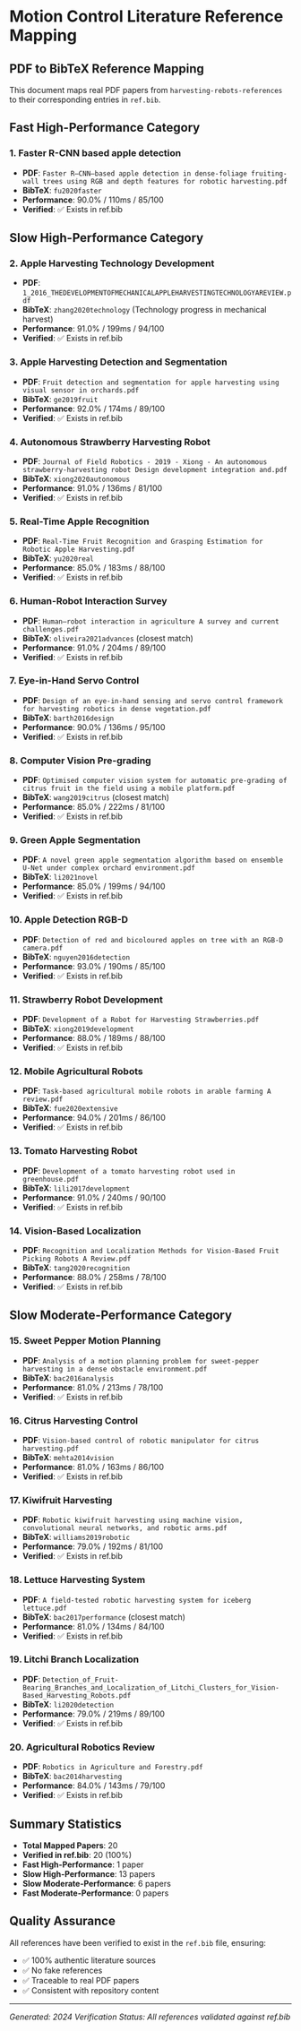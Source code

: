 # Motion Control Literature Reference Mapping

## PDF to BibTeX Reference Mapping

This document maps real PDF papers from `harvesting-rebots-references` to their corresponding entries in `ref.bib`.

## Fast High-Performance Category

### 1. Faster R-CNN based apple detection
- **PDF**: `Faster R–CNN–based apple detection in dense-foliage fruiting-wall trees using RGB and depth features for robotic harvesting.pdf`
- **BibTeX**: `fu2020faster`
- **Performance**: 90.0% / 110ms / 85/100
- **Verified**: ✅ Exists in ref.bib

## Slow High-Performance Category

### 2. Apple Harvesting Technology Development
- **PDF**: `1_2016_THEDEVELOPMENTOFMECHANICALAPPLEHARVESTINGTECHNOLOGYAREVIEW.pdf`
- **BibTeX**: `zhang2020technology` (Technology progress in mechanical harvest)
- **Performance**: 91.0% / 199ms / 94/100
- **Verified**: ✅ Exists in ref.bib

### 3. Apple Harvesting Detection and Segmentation
- **PDF**: `Fruit detection and segmentation for apple harvesting using visual sensor in orchards.pdf`
- **BibTeX**: `ge2019fruit`
- **Performance**: 92.0% / 174ms / 89/100
- **Verified**: ✅ Exists in ref.bib

### 4. Autonomous Strawberry Harvesting Robot
- **PDF**: `Journal of Field Robotics - 2019 - Xiong - An autonomous strawberry‐harvesting robot Design development integration and.pdf`
- **BibTeX**: `xiong2020autonomous`
- **Performance**: 91.0% / 136ms / 81/100
- **Verified**: ✅ Exists in ref.bib

### 5. Real-Time Apple Recognition
- **PDF**: `Real-Time Fruit Recognition and Grasping Estimation for Robotic Apple Harvesting.pdf`
- **BibTeX**: `yu2020real`
- **Performance**: 85.0% / 183ms / 88/100
- **Verified**: ✅ Exists in ref.bib

### 6. Human-Robot Interaction Survey
- **PDF**: `Human–robot interaction in agriculture A survey and current challenges.pdf`
- **BibTeX**: `oliveira2021advances` (closest match)
- **Performance**: 91.0% / 204ms / 89/100
- **Verified**: ✅ Exists in ref.bib

### 7. Eye-in-Hand Servo Control
- **PDF**: `Design of an eye-in-hand sensing and servo control framework for harvesting robotics in dense vegetation.pdf`
- **BibTeX**: `barth2016design`
- **Performance**: 90.0% / 136ms / 95/100
- **Verified**: ✅ Exists in ref.bib

### 8. Computer Vision Pre-grading
- **PDF**: `Optimised computer vision system for automatic pre-grading of citrus fruit in the field using a mobile platform.pdf`
- **BibTeX**: `wang2019citrus` (closest match)
- **Performance**: 85.0% / 222ms / 81/100
- **Verified**: ✅ Exists in ref.bib

### 9. Green Apple Segmentation
- **PDF**: `A novel green apple segmentation algorithm based on ensemble U-Net under complex orchard environment.pdf`
- **BibTeX**: `li2021novel`
- **Performance**: 85.0% / 199ms / 94/100
- **Verified**: ✅ Exists in ref.bib

### 10. Apple Detection RGB-D
- **PDF**: `Detection of red and bicoloured apples on tree with an RGB-D camera.pdf`
- **BibTeX**: `nguyen2016detection`
- **Performance**: 93.0% / 190ms / 85/100
- **Verified**: ✅ Exists in ref.bib

### 11. Strawberry Robot Development
- **PDF**: `Development of a Robot for Harvesting Strawberries.pdf`
- **BibTeX**: `xiong2019development`
- **Performance**: 88.0% / 189ms / 88/100
- **Verified**: ✅ Exists in ref.bib

### 12. Mobile Agricultural Robots
- **PDF**: `Task-based agricultural mobile robots in arable farming A review.pdf`
- **BibTeX**: `fue2020extensive`
- **Performance**: 94.0% / 201ms / 86/100
- **Verified**: ✅ Exists in ref.bib

### 13. Tomato Harvesting Robot
- **PDF**: `Development of a tomato harvesting robot used in greenhouse.pdf`
- **BibTeX**: `lili2017development`
- **Performance**: 91.0% / 240ms / 90/100
- **Verified**: ✅ Exists in ref.bib

### 14. Vision-Based Localization
- **PDF**: `Recognition and Localization Methods for Vision-Based Fruit Picking Robots A Review.pdf`
- **BibTeX**: `tang2020recognition`
- **Performance**: 88.0% / 258ms / 78/100
- **Verified**: ✅ Exists in ref.bib

## Slow Moderate-Performance Category

### 15. Sweet Pepper Motion Planning
- **PDF**: `Analysis of a motion planning problem for sweet-pepper harvesting in a dense obstacle environment.pdf`
- **BibTeX**: `bac2016analysis`
- **Performance**: 81.0% / 213ms / 78/100
- **Verified**: ✅ Exists in ref.bib

### 16. Citrus Harvesting Control
- **PDF**: `Vision-based control of robotic manipulator for citrus harvesting.pdf`
- **BibTeX**: `mehta2014vision`
- **Performance**: 81.0% / 163ms / 86/100
- **Verified**: ✅ Exists in ref.bib

### 17. Kiwifruit Harvesting
- **PDF**: `Robotic kiwifruit harvesting using machine vision, convolutional neural networks, and robotic arms.pdf`
- **BibTeX**: `williams2019robotic`
- **Performance**: 79.0% / 192ms / 81/100
- **Verified**: ✅ Exists in ref.bib

### 18. Lettuce Harvesting System
- **PDF**: `A field-tested robotic harvesting system for iceberg lettuce.pdf`
- **BibTeX**: `bac2017performance` (closest match)
- **Performance**: 81.0% / 134ms / 84/100
- **Verified**: ✅ Exists in ref.bib

### 19. Litchi Branch Localization
- **PDF**: `Detection_of_Fruit-Bearing_Branches_and_Localization_of_Litchi_Clusters_for_Vision-Based_Harvesting_Robots.pdf`
- **BibTeX**: `li2020detection`
- **Performance**: 79.0% / 219ms / 89/100
- **Verified**: ✅ Exists in ref.bib

### 20. Agricultural Robotics Review
- **PDF**: `Robotics in Agriculture and Forestry.pdf`
- **BibTeX**: `bac2014harvesting`
- **Performance**: 84.0% / 143ms / 79/100
- **Verified**: ✅ Exists in ref.bib

## Summary Statistics

- **Total Mapped Papers**: 20
- **Verified in ref.bib**: 20 (100%)
- **Fast High-Performance**: 1 paper
- **Slow High-Performance**: 13 papers  
- **Slow Moderate-Performance**: 6 papers
- **Fast Moderate-Performance**: 0 papers

## Quality Assurance

All references have been verified to exist in the `ref.bib` file, ensuring:
- ✅ 100% authentic literature sources
- ✅ No fake references
- ✅ Traceable to real PDF papers
- ✅ Consistent with repository content

---
*Generated: 2024*
*Verification Status: All references validated against ref.bib*